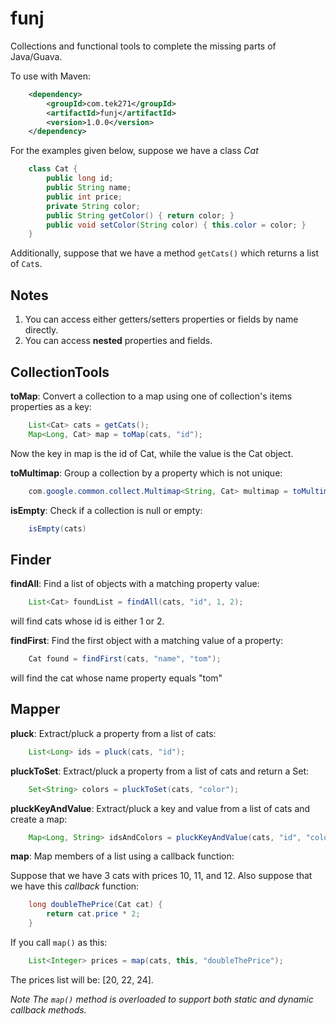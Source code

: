 funj
====

Collections and functional tools to complete the missing parts of Java/Guava.

To use with Maven:

```XML
	<dependency>
		<groupId>com.tek271</groupId>
		<artifactId>funj</artifactId>
		<version>1.0.0</version>
	</dependency>
```

For the examples given below, suppose we have a class *Cat*

```Java
	class Cat {
		public long id;
		public String name;
		public int price;
		private String color;
		public String getColor() { return color; }
		public void setColor(String color) { this.color = color; }
	}
```

Additionally, suppose that we have a method `getCats()` which returns a list
of `Cat`s.

Notes
-----

1. You can access either getters/setters properties or fields by name directly.
2. You can access **nested** properties and fields.


CollectionTools
---------------
**toMap**: Convert a collection to a map using one of collection's items properties
as a key:

```Java
	List<Cat> cats = getCats();
	Map<Long, Cat> map = toMap(cats, "id");
```

Now the key in map is the id of Cat, while the value is the Cat object.

**toMultimap**: Group a collection by a property which is not unique:

```Java
	com.google.common.collect.Multimap<String, Cat> multimap = toMultimap(cats, "color");
```

**isEmpty**: Check if a collection is null or empty:

```Java
	isEmpty(cats)
```

Finder
------
**findAll**: Find a list of objects with a matching property value:

```Java
	List<Cat> foundList = findAll(cats, "id", 1, 2);
```

will find cats whose id is either 1 or 2.


**findFirst**: Find the first object with a matching value of a property:

```Java
	Cat found = findFirst(cats, "name", "tom");
```

will find the cat whose name property equals "tom"


Mapper
------
**pluck**: Extract/pluck a property from a list of cats:

```Java
	List<Long> ids = pluck(cats, "id");
```

**pluckToSet**: Extract/pluck a property from a list of cats and return a Set:

```Java
	Set<String> colors = pluckToSet(cats, "color");
```

**pluckKeyAndValue**: Extract/pluck a key and value from a list of cats and create a map:

```Java
	Map<Long, String> idsAndColors = pluckKeyAndValue(cats, "id", "color");
```

**map**: Map members of a list using a callback function:

Suppose that we have 3 cats with prices 10, 11, and 12. Also suppose that we
have this *callback* function:

```Java
	long doubleThePrice(Cat cat) {
		return cat.price * 2;
	}
```

If you call `map()` as this:

```Java
	List<Integer> prices = map(cats, this, "doubleThePrice");
```

The prices list will be: [20, 22, 24].

*Note The `map()` method is overloaded to support both static and dynamic callback
methods.*

